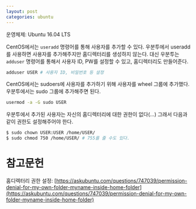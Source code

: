 ```yaml
---
layout: post
categories: ubuntu
---
```

운영체제: Ubuntu 16.04 LTS

CentOS에서는 `useradd` 명령어를 통해 사용자를 추가할 수 있다. 우분투에서 useradd를 사용하면 사용자를 추가해주지만 홈디렉터리를 생성하지 않는다. 대신 우분투는 `adduser` 명령어를 통해서 사용자 ID, PW를 설정할 수 있고, 홈디렉터리도 만들어준다.

```bash
adduser USER # 사용자 ID, 비밀번호 등 설정
```

CentOS에서는 sudoers에 사용자를 추가하기 위해 사용자를 wheel 그룹에 추가했다. 우분투에서는 sudo 그룹에 추가해주면 된다.

```bash
usermod -a -G sudo USER
```

우분투에서 추가된 사용자는 자신의 홈디렉터리에 대한 권한이 없다(...) 그래서 다음과 같이 권한도 설정해주어야 한다.

```bash
$ sudo chown USER:USER /home/USER/
$ sudo chmod 750 /home/USER/ # 755를 줄 수도 있다.
```

# 참고문헌

홈디렉터리 권한 설정: [https://askubuntu.com/questions/747039/permission-denial-for-my-own-folder-myname-inside-home-folder](https://askubuntu.com/questions/747039/permission-denial-for-my-own-folder-myname-inside-home-folder)
